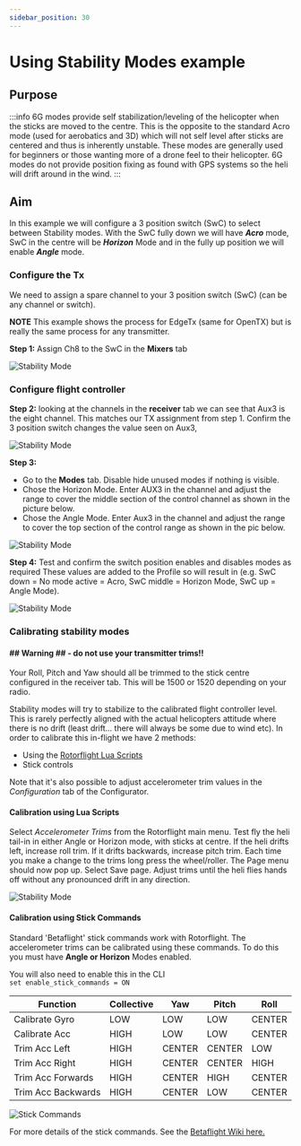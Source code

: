 ```yaml
---
sidebar_position: 30
---
```


# Using Stability Modes example

## Purpose
:::info
  6G modes provide self stabilization/leveling of the helicopter when the sticks are moved to the centre. This is the opposite to the standard Acro mode (used for aerobatics and 3D) which will not self level after sticks are centered and thus is inherently unstable. These modes are generally used for beginners or those wanting more of a drone feel to their helicopter. 6G modes do not provide position fixing as found with GPS systems so the heli will drift around in the wind.
:::

## Aim
In this example we will configure a 3 position switch (SwC) to select between Stability modes. With the SwC fully down we will have ***Acro*** mode, SwC in the centre will be ***Horizon*** Mode and in the fully up position we will enable ***Angle*** mode.    

### Configure the Tx
We need to assign a spare channel to your 3 position switch (SwC) (can be any channel or switch). 

**NOTE** This example shows the process for EdgeTx (same for OpenTX) but is really the same process for any transmitter.

**Step 1:** Assign Ch8 to the SwC in the **Mixers** tab

![Stability Mode](./img/Stability_1.png)

### Configure flight controller

**Step 2:** looking at the channels in the **receiver** tab we can see that Aux3 is the eight channel. This matches our TX assignment from step 1.  Confirm the 3 position switch changes the value seen on Aux3,  

![Stability Mode](./img/Stability_2.png) 
  
**Step 3:** 
- Go to the **Modes** tab. Disable hide unused modes if nothing is visible.
- Chose the Horizon Mode. Enter AUX3 in the channel and adjust the range to cover the middle section of the control channel as shown in the picture below. 
- Chose the Angle Mode. Enter Aux3 in the channel and adjust the range to cover the top section of the control range as shown in the pic below.

![Stability Mode](./img/Stability_3.png)

**Step 4:** Test and confirm the switch position enables and disables modes as required These values are added to the Profile so will result in (e.g. SwC down = No mode active = Acro, SwC middle = Horizon Mode, SwC up = Angle Mode).     

![Stability Mode](./img/Stability_4.png)

### Calibrating stability modes
#### ## Warning ## - do not use your transmitter trims!!
Your Roll, Pitch and Yaw should all be trimmed to the stick centre configured in the receiver tab. This will be 1500 or 1520 depending on your radio.

Stability modes will try to stabilize to the calibrated flight controller level. This is rarely perfectly aligned with the actual helicopters attitude where there is no drift (least drift... there will always be some due to wind etc). In order to calibrate this in-flight we have 2 methods:

- Using the [Rotorflight Lua Scripts](../Tutorial-Setup/LUA-Scripts.md)
- Stick controls

Note that it's also possible to adjust accelerometer trim values in the *Configuration* tab of the Configurator.
 
#### Calibration using Lua Scripts

Select *Accelerometer Trims* from the Rotorflight main menu. Test fly the heli tail-in in either Angle or Horizon mode, with sticks at centre. If the heli drifts left, increase roll trim. If it drifts backwards, increase pitch trim. Each time you make a change to the trims long press the wheel/roller. The Page menu should now pop up. Select Save page. Adjust trims until the heli flies hands off without any pronounced drift in any direction.    

![Stability Mode](./img/Stability_5.png) 

#### Calibration using Stick Commands

Standard 'Betaflight' stick commands work with Rotorflight. The accelerometer trims can be calibrated using these commands. To do this you must have **Angle or Horizon** Modes enabled.

You will also need to enable this in the CLI  
`set enable_stick_commands = ON`

| Function  | Collective | Yaw | Pitch | Roll |
| --------- | ------ | ------ | ------ | ------ |
| Calibrate Gyro | LOW | LOW | LOW | CENTER |
| Calibrate Acc | HIGH | LOW | LOW | CENTER |
| Trim Acc Left | HIGH | CENTER | CENTER | LOW |
| Trim Acc Right | HIGH | CENTER | CENTER | HIGH |
| Trim Acc Forwards | HIGH | CENTER | HIGH | CENTER |
| Trim Acc Backwards | HIGH | CENTER | LOW | CENTER |

![Stick Commands](./img/stick-commands.png)

For more details of the stick commands. See the [Betaflight Wiki here.](https://betaflight.com/docs/development/Controls#Yaw%20Control%E2%80%8B)

